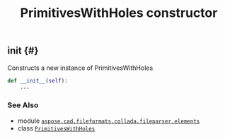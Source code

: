 ﻿---
title: PrimitivesWithHoles constructor
second_title: Aspose.CAD for Python via .NET API References
description: 
type: docs
weight: 10
url: /aspose.cad.fileformats.collada.fileparser.elements/primitiveswithholes/__init__/
is_root: false
---

## __init__ {#}

Constructs a new instance of PrimitivesWithHoles



```python
def __init__(self):
    ...
```





### See Also
* module [`aspose.cad.fileformats.collada.fileparser.elements`](../../)
* class [`PrimitivesWithHoles`](/cad/python-net/aspose.cad.fileformats.collada.fileparser.elements/primitiveswithholes)
